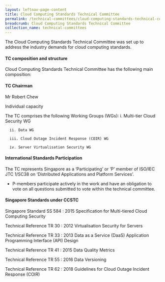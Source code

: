 ```yaml
---
layout: leftnav-page-content
title: Cloud Computing Standards Technical Committee
permalink: /technical-committees/cloud-computing-standards-technical-committee/
breadcrumb: Cloud Computing Standards Technical Committee
collection_name: technical-committees
---
```


The Cloud Computing Standards Technical Committee was set up to address the industry demands for cloud computing standards.

#### TC composition and structure
Cloud Computing Standards Technical Committee has the following main composition:

#### TC Chairman

Mr Robert Chew

Individual capacity

The TC comprises the following Working Groups (WGs):
      i. Multi-tier Cloud Security WG

      ii. Data WG

      iii. Cloud Outage Incident Response (COIR) WG

      iv. Server Virtualisation Security WG


#### International Standards Participation
The TC represents Singapore as a ‘Participating’ or ‘P’ member of ISO/IEC JTC 1/SC38 on ‘Distributed Applications and Platform Services’.

* P-members participate actively in the work and have an obligation to vote on all questions submitted to vote within the technical committee.

#### Singapore Standards under CCSTC

Singapore Standard SS 584 : 2015   Specification for Multi-tiered Cloud Computing Security

Technical Reference TR 30 : 2012   Virtualisation Security for Servers

Technical Reference TR 33 : 2013   Data as a Service (DaaS) Application Programming Interface (API) Design

Technical Reference TR 41 : 2015   Data Quality Metrics

Technical Reference TR 55 : 2016   Data Versioning

Technical Reference TR 62 : 2018   Guidelines for Cloud Outage Incident Response (COIR)

